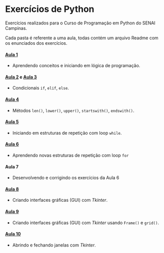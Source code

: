 # Exercícios de Python

Exercícios realizados para o Curso de Programação em Python do SENAI Campinas.

Cada pasta é referente a uma aula, todas contém um arquivo Readme com os enunciados dos exercícios.

#### [Aula 1](aula-1/Readme.md)
- Aprendendo conceitos e iniciando em lógica de programação.

#### [Aula 2](aula-2/Readme.md) e [Aula 3](aula-3/Readme.md)
- Condicionais `if`, `elif`, `else`.

#### [Aula 4](aula-4/Readme.md)
- Métodos `len()`, `lower()`, `upper()`, `startswith()`, `endswith()`.

#### [Aula 5](aula-5/Readme.md)
- Iniciando em estruturas de repetição com loop `while`.

#### [Aula 6](aula-6/Readme.md)
- Aprendendo novas estruturas de repetição com loop `for`

#### Aula 7
- Desenvolvendo e corrigindo os exercícios da Aula 6

#### [Aula 8](aula-8/Readme.md)
- Criando interfaces gráficas (GUI) com _Tkinter_.

#### [Aula 9](aula-9/Readme.md)
- Criando interfaces gráficas (GUI) com _Tkinter_ usando `Frame()` e `grid()`.

#### [Aula 10](aula-10/Readme.md)
- Abrindo e fechando janelas com _Tkinter_.